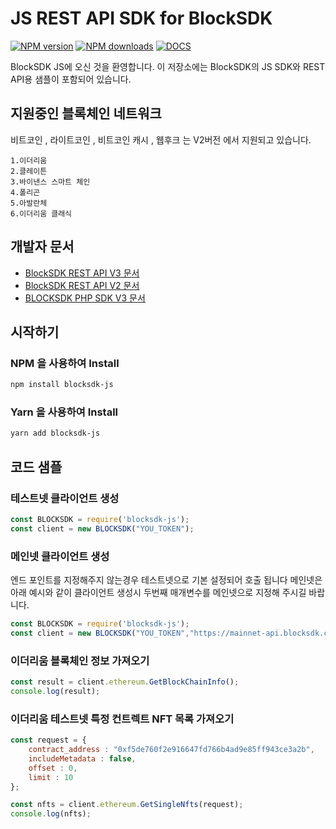 # JS REST API SDK for BlockSDK
[![NPM version](https://img.shields.io/npm/v/blocksdk-js.svg)](https://www.npmjs.com/package/blocksdk-js)
[![NPM downloads](https://img.shields.io/npm/dm/blocksdk-js.svg)](https://www.npmjs.com/package/blocksdk-js)
[![DOCS](https://readthedocs.org/projects/sagemaker/badge/?version=stable)](https://docs-v2.blocksdk.com/)

BlockSDK JS에 오신 것을 환영합니다. 이 저장소에는 BlockSDK의 JS SDK와 REST API용 샘플이 포함되어 있습니다.

## 지원중인 블록체인 네트워크
비트코인 , 라이트코인 , 비트코인 캐시 , 웹후크 는 V2버전 에서 지원되고 있습니다.
```
1.이더리움
2.클레이튼  
3.바이낸스 스마트 체인
4.폴리곤
5.아발란체
6.이더리움 클래식
```
## 개발자 문서
* [BlockSDK REST API V3 문서](https://documenter.getpostman.com/view/20292093/Uz5FKwxw)
* [BlockSDK REST API V2 문서](https://docs-v2.blocksdk.com/ko/#fa255f0ccc)
* [BLOCKSDK PHP SDK V3 문서](https://github.com/Block-Chen/blocksdk-js/wiki)

## 시작하기
### NPM 을 사용하여 Install
```sh
npm install blocksdk-js
```

### Yarn 을 사용하여 Install
```sh
yarn add blocksdk-js
```

## 코드 샘플
### 테스트넷 클라이언트 생성
```javascript
const BLOCKSDK = require('blocksdk-js');
const client = new BLOCKSDK("YOU_TOKEN");
```
### 메인넷 클라이언트 생성
엔드 포인트를 지정해주지 않는경우 테스트넷으로 기본 설정되어 호출 됩니다
메인넷은 아래 예시와 같이 클라이언트 생성시 두번째 매개변수를 메인넷으로 지정해 주시길 바랍니다.
```javascript
const BLOCKSDK = require('blocksdk-js');
const client = new BLOCKSDK("YOU_TOKEN","https://mainnet-api.blocksdk.com");
```
### 이더리움 블록체인 정보 가져오기
```javascript
const result = client.ethereum.GetBlockChainInfo();
console.log(result);
```

### 이더리움 테스트넷 특정 컨트렉트 NFT 목록 가져오기
```js
const request = {
    contract_address : "0xf5de760f2e916647fd766b4ad9e85ff943ce3a2b",
    includeMetadata : false,
    offset : 0,
    limit : 10
};

const nfts = client.ethereum.GetSingleNfts(request);
console.log(nfts);
```


[install-package]: https://www.npmjs.com/package/blocksdk-js
[npm]:(http://npmjs.org)
[BlockSDK Developer Docs]: https://docs.blocksdk.com
